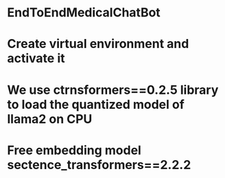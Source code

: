 # EndToEndMedicalChatBot
# Create virtual environment and activate it
# We use ctrnsformers==0.2.5 library to load the quantized model of llama2 on CPU
# Free embedding model sectence_transformers==2.2.2 